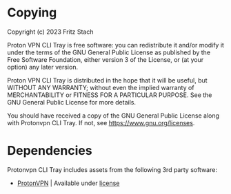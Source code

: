 # Copying
Copyright (c) 2023 Fritz Stach

Proton VPN CLI Tray is free software: you can redistribute it and/or modify it
under the terms of the GNU General Public License as published by the Free
Software Foundation, either version 3 of the License, or (at your option) any
later version.

Proton VPN CLI Tray is distributed in the hope that it will be useful, but WITHOUT ANY
WARRANTY; without even the implied warranty of MERCHANTABILITY or FITNESS FOR A
PARTICULAR PURPOSE. See the GNU General Public License for more details.

You should have received a copy of the GNU General Public License along with
Protonvpn CLI Tray. If not, see https://www.gnu.org/licenses.


# Dependencies
Protonvpn CLI Tray includes assets from the following 3rd party software:

* [ProtonVPN](https://github.com/ProtonVPN/linux-app/blob/master/protonvpn_gui/main.py) | Available under [license](https://github.com/ProtonVPN/linux-app/blob/master/LICENSE)

